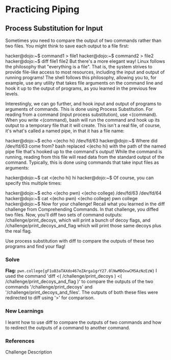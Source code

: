 # Practicing Piping

## Process Substitution for Input
Sometimes you need to compare the output of two commands rather than two files. You might think to save each output to a file first:

hacker@dojo:~$ command1 > file1
hacker@dojo:~$ command2 > file2
hacker@dojo:~$ diff file1 file2
But there's a more elegant way! Linux follows the philosophy that "everything is a file". That is, the system strives to provide file-like access to most resources, including the input and output of running programs! The shell follows this philosophy, allowing you to, for example, use any utility that takes file arguments on the command line and hook it up to the output of programs, as you learned in the previous few levels.

Interestingly, we can go further, and hook input and output of programs to arguments of commands. This is done using Process Substitution. For reading from a command (input process substitution), use <(command). When you write <(command), bash will run the command and hook up its output to a temporary file that it will create. This isn't a real file, of course, it's what's called a named pipe, in that it has a file name:

hacker@dojo:~$ echo <(echo hi)
/dev/fd/63
hacker@dojo:~$
Where did /dev/fd/63 come from? bash replaced <(echo hi) with the path of the named pipe file that's hooked up to the command's output! While the command is running, reading from this file will read data from the standard output of the command. Typically, this is done using commands that take input files as arguments:

hacker@dojo:~$ cat <(echo hi)
hi
hacker@dojo:~$
Of course, you can specify this multiple times:

hacker@dojo:~$ echo <(echo pwn) <(echo college)
/dev/fd/63 /dev/fd/64
hacker@dojo:~$ cat <(echo pwn) <(echo college)
pwn
college
hacker@dojo:~$
Now for your challenge! Recall what you learned in the diff challenge from Comprehending Commands. In that challenge, you diffed two files. Now, you'll diff two sets of command outputs: /challenge/print_decoys, which will print a bunch of decoy flags, and /challenge/print_decoys_and_flag which will print those same decoys plus the real flag.

Use process substitution with diff to compare the outputs of these two programs and find your flag!

### Solve
**Flag:** `pwn.college{gF1uB3aTAXdo467eZArga1grY27.0lNwMDOxwCM5AzNzEzW}`
I used the command 'diff <( /challenge/print_decoys ) <( /challenge/print_decoys_and_flag )' to compare the outputs of the two commands '/challenge/print_decoys' and '/challenge/print_decoys_and_files'.
The outputs of both these files were redirected to diff using '>' for comparison.

### New Learnings
I learnt how to use diff to compare the outputs of two commands and how to redirect the outputs of a command to another command.

### References 
Challenge Description
